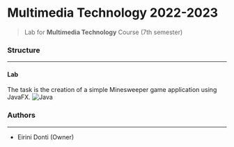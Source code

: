 # Multimedia Technology 2022-2023
> Lab for **Multimedia Technology** Course (7th semester)

### Structure
---

#### Lab

The task is the creation of a simple Minesweeper game application using JavaFX. ![Java](https://img.shields.io/badge/java-%23ED8B00.svg?style=for-the-badge&logo=openjdk&logoColor=white)

### Authors
---

- Eirini Donti (Owner)

<!-- ### License
--- -->
